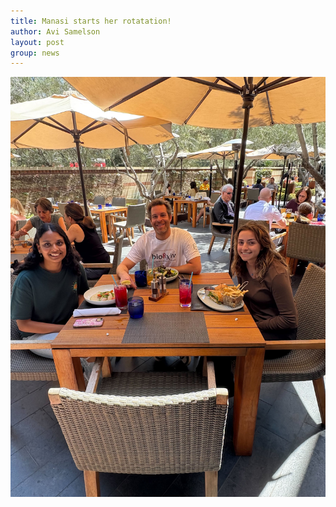 ```yaml
---
title: Manasi starts her rotatation!
author: Avi Samelson
layout: post
group: news
---
```

 <img src="/static/img/news/ManasiWelcomeLunch.jpg" alt="Welcome Manasi!" class="img-fluid">
 
